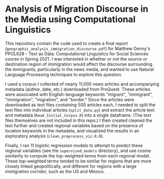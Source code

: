 # Analysis of Migration Discourse in the Media using Computational Linguistics

This repository contain the code used to create a final report (`geographic_analysis_immigration_discourse.pdf`) for Matthew Denny's PPOL628 - Text as Data: Computational Linguistics for Social Sciences course in Spring 2021. I was interested in whether or not the source or destination region of immigration would affect the discourse surrounding the immigrants, particularly in the news media, and wanted to use Natural Language Processing techniques to explore this question.

I used a corpus I collected of nearly 11,000 news articles and accompanying metadata (author, date, etc.) downloaded from ProQuest. These articles were associated with English-language keywords "migrant", "immigrant", "immigration", "migration", and "border." Since the articles were downloaded as text files containing 500 articles each, I needed to split the text files into individual articles (`split_data.py`) and extract the article text and metadata (`Read_Initial_Corpus.R`) into a single dataframe. (The text files themselves are not included in this repo.) I then created cleaned the text further and created regional variables based on the presence of location keywords in the metadata, and visualized the results in an exploratory analysis (`clean_preprocess_viz.R.R`).

Finally, I ran 11 logistic regression models to attempt to predict these regional variables (see the `supervised_models` directory), and use cosine similarity to compute the top-weighted terms from each regional model. These top-weighted terms tended to be similar for regions that are more closely linked geopolitically, and different for regions with a large immigration corridor, such as the US and Mexico.

